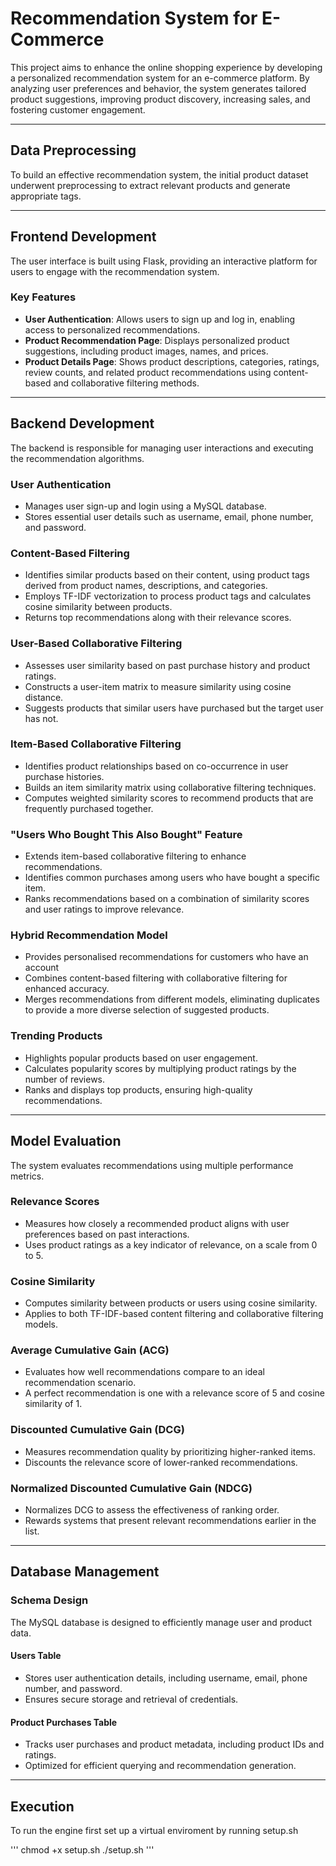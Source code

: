 # Recommendation System for E-Commerce

This project aims to enhance the online shopping experience by developing a personalized recommendation system for an e-commerce platform. By analyzing user preferences and behavior, the system generates tailored product suggestions, improving product discovery, increasing sales, and fostering customer engagement.

---

## Data Preprocessing
To build an effective recommendation system, the initial product dataset underwent preprocessing to extract relevant products and generate appropriate tags.

---

## Frontend Development
The user interface is built using Flask, providing an interactive platform for users to engage with the recommendation system.

### Key Features
- **User Authentication**: Allows users to sign up and log in, enabling access to personalized recommendations.
- **Product Recommendation Page**: Displays personalized product suggestions, including product images, names, and prices.
- **Product Details Page**: Shows product descriptions, categories, ratings, review counts, and related product recommendations using content-based and collaborative filtering methods.
---

## Backend Development
The backend is responsible for managing user interactions and executing the recommendation algorithms.

### User Authentication
- Manages user sign-up and login using a MySQL database.
- Stores essential user details such as username, email, phone number, and password.

### Content-Based Filtering
- Identifies similar products based on their content, using product tags derived from product names, descriptions, and categories.
- Employs TF-IDF vectorization to process product tags and calculates cosine similarity between products.
- Returns top recommendations along with their relevance scores.

### User-Based Collaborative Filtering
- Assesses user similarity based on past purchase history and product ratings.
- Constructs a user-item matrix to measure similarity using cosine distance.
- Suggests products that similar users have purchased but the target user has not.

### Item-Based Collaborative Filtering
- Identifies product relationships based on co-occurrence in user purchase histories.
- Builds an item similarity matrix using collaborative filtering techniques.
- Computes weighted similarity scores to recommend products that are frequently purchased together.

### "Users Who Bought This Also Bought" Feature
- Extends item-based collaborative filtering to enhance recommendations.
- Identifies common purchases among users who have bought a specific item.
- Ranks recommendations based on a combination of similarity scores and user ratings to improve relevance.

### Hybrid Recommendation Model
- Provides personalised recommendations for customers who have an account
- Combines content-based filtering with collaborative filtering for enhanced accuracy.
- Merges recommendations from different models, eliminating duplicates to provide a more diverse selection of suggested products.

### Trending Products
- Highlights popular products based on user engagement.
- Calculates popularity scores by multiplying product ratings by the number of reviews.
- Ranks and displays top products, ensuring high-quality recommendations.

---

## Model Evaluation
The system evaluates recommendations using multiple performance metrics.

### Relevance Scores
- Measures how closely a recommended product aligns with user preferences based on past interactions.
- Uses product ratings as a key indicator of relevance, on a scale from 0 to 5.

### Cosine Similarity
- Computes similarity between products or users using cosine similarity.
- Applies to both TF-IDF-based content filtering and collaborative filtering models.

### Average Cumulative Gain (ACG)
- Evaluates how well recommendations compare to an ideal recommendation scenario.
- A perfect recommendation is one with a relevance score of 5 and cosine similarity of 1.

### Discounted Cumulative Gain (DCG)
- Measures recommendation quality by prioritizing higher-ranked items.
- Discounts the relevance score of lower-ranked recommendations.

### Normalized Discounted Cumulative Gain (NDCG)
- Normalizes DCG to assess the effectiveness of ranking order.
- Rewards systems that present relevant recommendations earlier in the list.

---

## Database Management
### Schema Design
The MySQL database is designed to efficiently manage user and product data.

#### Users Table
- Stores user authentication details, including username, email, phone number, and password.
- Ensures secure storage and retrieval of credentials.

#### Product Purchases Table
- Tracks user purchases and product metadata, including product IDs and ratings.
- Optimized for efficient querying and recommendation generation.

---

## Execution
To run the engine first set up a virtual enviroment by running setup.sh

'''
chmod +x setup.sh
./setup.sh
'''

